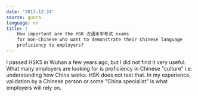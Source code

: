 ```yaml
---
date: '2017-12-24'
source: quora
language: en
title: |
    How important are the HSK 汉语水平考试 exams
    for non-Chinese who want to demonstrate their Chinese language
    proficiency to employers?
---
```


I passed HSK5 in Wuhan a few years ago, but I did not find it very
useful. What many employers are looking for is proficiency in Chinese
"culture" i.e. understanding how China works. HSK does not test that. In
my experience, validation by a Chinese person or some "China specialist"
is what employers will rely on.
